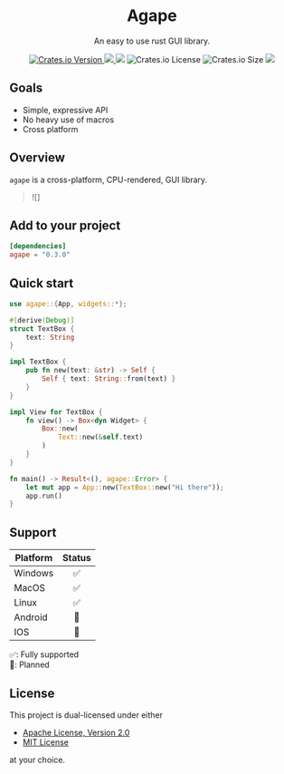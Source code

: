 <h1 align="center">Agape</h1>
<p align="center">An easy to use rust GUI library.</p>
<div align="center">
    <a href="https://crates.io/crates/agape">
        <img alt="Crates.io Version" src="https://img.shields.io/crates/v/agape">
    </a>
    <a href="https://docs.rs/agape/latest/agape/">
        <img src="https://img.shields.io/docsrs/agape"/>
    </a>
    <img src="https://img.shields.io/github/actions/workflow/status/snubwoody/agape-rs/rust.yml"/>
    <img alt="Crates.io License" src="https://img.shields.io/crates/l/agape">
    <img alt="Crates.io Size" src="https://img.shields.io/crates/size/agape">
    <a href="https://codecov.io/gh/snubwoody/agape-rs" > 
        <img src="https://codecov.io/gh/snubwoody/agape-rs/graph/badge.svg?token=FNDNUZ7AGM"/> 
    </a>
</div>

## Goals

- Simple, expressive API
- No heavy use of macros
- Cross platform

## Overview

`agape` is a cross-platform, CPU-rendered, GUI library.

> ![]

## Add to your project

```toml
[dependencies]
agape = "0.3.0"
```

## Quick start

```rust
use agape::{App, widgets::*};

#[derive(Debug)]
struct TextBox {
    text: String
}

impl TextBox {
    pub fn new(text: &str) -> Self {
        Self { text: String::from(text) }
    }
}

impl View for TextBox {
    fn view() -> Box<dyn Widget> {
        Box::new(
            Text::new(&self.text)
        )
    }
}

fn main() -> Result<(), agape::Error> {
    let mut app = App::new(TextBox::new("Hi there"));
    app.run()
}
```

## Support

| Platform | Status |
|----------|:------:|
| Windows  |   ✅    |
| MacOS    |   ✅    |
| Linux    |   ✅    |
| Android  |   🚧   |
| IOS      |   🚧   |

✅: Fully supported  
🚧: Planned

## License

This project is dual-licensed under either

- [Apache License, Version 2.0](https://www.apache.org/licenses/LICENSE-2.0)
- [MIT License](https://opensource.org/license/MIT)

at your choice.

